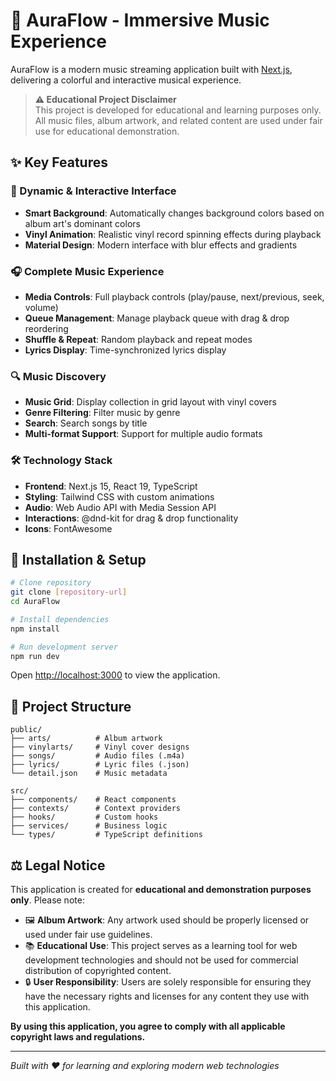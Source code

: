 # 🎵 AuraFlow - Immersive Music Experience

AuraFlow is a modern music streaming application built with [Next.js](https://nextjs.org), delivering a colorful and interactive musical experience.

> **⚠️ Educational Project Disclaimer**  
> This project is developed for educational and learning purposes only. All music files, album artwork, and related content are used under fair use for educational demonstration.

## ✨ Key Features

### 🎨 Dynamic & Interactive Interface
- **Smart Background**: Automatically changes background colors based on album art's dominant colors
- **Vinyl Animation**: Realistic vinyl record spinning effects during playback
- **Material Design**: Modern interface with blur effects and gradients

### 🎧 Complete Music Experience
- **Media Controls**: Full playback controls (play/pause, next/previous, seek, volume)
- **Queue Management**: Manage playback queue with drag & drop reordering
- **Shuffle & Repeat**: Random playback and repeat modes
- **Lyrics Display**: Time-synchronized lyrics display

### 🔍 Music Discovery
- **Music Grid**: Display collection in grid layout with vinyl covers
- **Genre Filtering**: Filter music by genre
- **Search**: Search songs by title
- **Multi-format Support**: Support for multiple audio formats

### 🛠️ Technology Stack
- **Frontend**: Next.js 15, React 19, TypeScript
- **Styling**: Tailwind CSS with custom animations
- **Audio**: Web Audio API with Media Session API
- **Interactions**: @dnd-kit for drag & drop functionality
- **Icons**: FontAwesome

## 🚀 Installation & Setup

```bash
# Clone repository
git clone [repository-url]
cd AuraFlow

# Install dependencies
npm install

# Run development server
npm run dev
```

Open [http://localhost:3000](http://localhost:3000) to view the application.

## 📁 Project Structure

```
public/
├── arts/          # Album artwork
├── vinylarts/     # Vinyl cover designs
├── songs/         # Audio files (.m4a)
├── lyrics/        # Lyric files (.json)
└── detail.json    # Music metadata

src/
├── components/    # React components
├── contexts/      # Context providers
├── hooks/         # Custom hooks
├── services/      # Business logic
└── types/         # TypeScript definitions
```

## ⚖️ Legal Notice

This application is created for **educational and demonstration purposes only**. Please note:

- 🖼️ **Album Artwork**: Any artwork used should be properly licensed or used under fair use guidelines.
- 📚 **Educational Use**: This project serves as a learning tool for web development technologies and should not be used for commercial distribution of copyrighted content.
- 🔒 **User Responsibility**: Users are solely responsible for ensuring they have the necessary rights and licenses for any content they use with this application.

**By using this application, you agree to comply with all applicable copyright laws and regulations.**

---

*Built with ❤️ for learning and exploring modern web technologies*